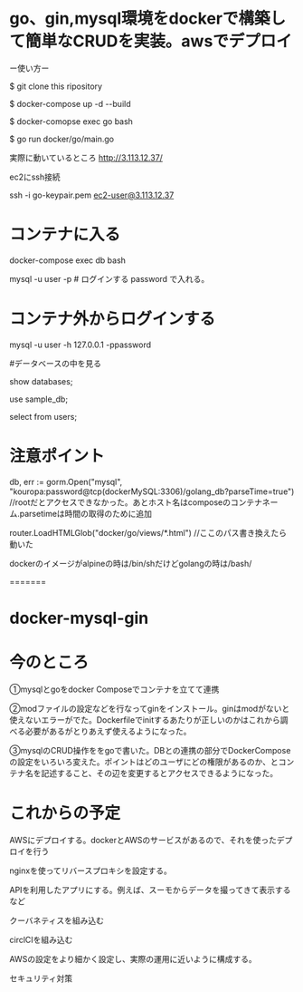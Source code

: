 # go、gin,mysql環境をdockerで構築して簡単なCRUDを実装。awsでデプロイ
ー使い方ー

$ git clone this ripository

$ docker-compose up -d --build 

$ docker-comopse exec go bash

$ go run docker/go/main.go

実際に動いているところ
http://3.113.12.37/

ec2にssh接続

ssh -i go-keypair.pem ec2-user@3.113.12.37

# コンテナに入る

docker-compose  exec  db  bash


mysql -u user -p # ログインする password で入れる。


# コンテナ外からログインする
mysql -u user -h  127.0.0.1 -ppassword

#データベースの中を見る

show databases;

use sample_db;

select from users;


# 注意ポイント
db, err := gorm.Open("mysql", "kouropa:password@tcp(dockerMySQL:3306)/golang_db?parseTime=true") 
//rootだとアクセスできなかった。あとホスト名はcomposeのコンテナネーム.parsetimeは時間の取得のために追加

router.LoadHTMLGlob("docker/go/views/*.html") //ここのパス書き換えたら動いた

dockerのイメージがalpineの時は/bin/shだけどgolangの時は/bash/ 



=======

# docker-mysql-gin

# 今のところ
①mysqlとgoをdocker Composeでコンテナを立てて連携

②modファイルの設定などを行なってginをインストール。ginはmodがないと使えないエラーがでた。Dockerfileでinitするあたりが正しいのかはこれから調べる必要があるがとりあえず使えるようになった。

③mysqlのCRUD操作ををgoで書いた。DBとの連携の部分でDockerComposeの設定をいろいろ変えた。ポイントはどのユーザにどの権限があるのか、とコンテナ名を記述すること、その辺を変更するとアクセスできるようになった。


# これからの予定

AWSにデプロイする。dockerとAWSのサービスがあるので、それを使ったデプロイを行う

nginxを使ってリバースプロキシを設定する。

APIを利用したアプリにする。例えば、スーモからデータを撮ってきて表示するなど

クーバネティスを組み込む

circlCIを組み込む

AWSの設定をより細かく設定し、実際の運用に近いように構成する。

セキュリティ対策






